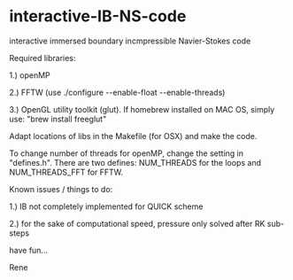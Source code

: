 # interactive-IB-NS-code
interactive immersed boundary incmpressible Navier-Stokes code 

Required libraries: 

1.) openMP

2.) FFTW (use ./configure --enable-float --enable-threads)

3.) OpenGL utility toolkit (glut). If homebrew installed on MAC OS, simply use: "brew install freeglut"

Adapt locations of libs in the Makefile (for OSX) and make the code. 

To change number of threads for openMP, change the setting in "defines.h". 
There are two defines: NUM_THREADS for the loops and NUM_THREADS_FFT for FFTW. 



Known issues / things to do: 

1.) IB not completely implemented for QUICK scheme

2.) for the sake of computational speed, pressure only solved after RK sub-steps



have fun...

Rene

